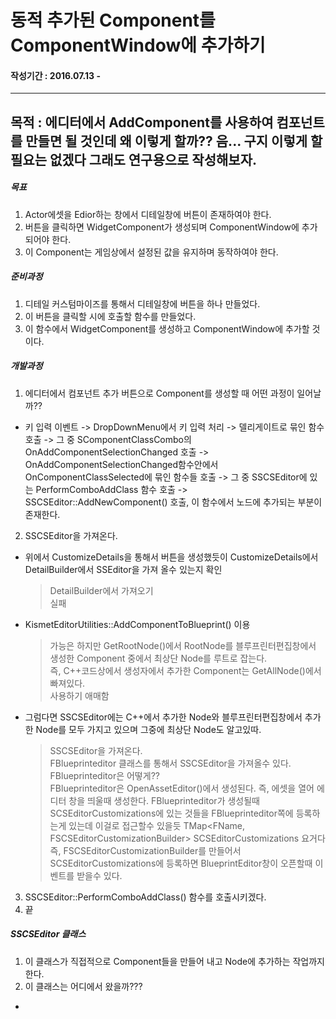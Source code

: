# 동적 추가된 Component를 ComponentWindow에 추가하기
#### 작성기간 : 2016.07.13 - 
---
## 목적 : 에디터에서 AddComponent를 사용하여 컴포넌트를 만들면 될 것인데 왜 이렇게 할까?? 음... 구지 이렇게 할 필요는 없겠다 그래도 연구용으로 작성해보자.

##### 목표
1. Actor에셋을 Edior하는 창에서 디테일창에 버튼이 존재하여야 한다.
2. 버튼을 클릭하면 WidgetComponent가 생성되며 ComponentWindow에 추가되어야 한다.
3. 이 Component는 게임상에서 설정된 값을 유지하며 동작하여야 한다.

##### 준비과정
1. 디테일 커스텀마이즈를 통해서 디테일창에 버튼을 하나 만들었다.
2. 이 버튼을 클릭할 시에 호출할 함수를 만들었다.
3. 이 함수에서 WidgetComponent를 생성하고 ComponentWindow에 추가할 것이다.

##### 개발과정
1. 에디터에서 컴포넌트 추가 버튼으로 Component를 생성할 때 어떤 과정이 일어날까??
- 키 입력 이벤트 -> DropDownMenu에서 키 입력 처리 -> 델리게이트로 묶인 함수 호출 -> 그 중 SComponentClassCombo의 OnAddComponentSelectionChanged 호출 -> OnAddComponentSelectionChanged함수안에서 OnComponentClassSelected에 묶인 함수들 호출 -> 그 중 SSCSEditor에 있는 PerformComboAddClass 함수 호출 -> SSCSEditor::AddNewComponent() 호출, 이 함수에서 노드에 추가되는 부분이 존재한다.
2. SSCSEditor을 가져온다.
- 위에서 CustomizeDetails을 통해서 버튼을 생성했듯이 CustomizeDetails에서 DetailBuilder에서 SSEditor을 가져 올수 있는지 확인
  > DetailBuilder에서 가져오기  
  > 실패

- KismetEditorUtilities::AddComponentToBlueprint() 이용
  > 가능은 하지만 GetRootNode()에서 RootNode를 블루프린터편집창에서 생성한 Component 중에서 최상단 Node를 루트로 잡는다.  
  > 즉, C++코드상에서 생성자에서 추가한 Component는 GetAllNode()에서 빠져있다.  
  > 사용하기 애매함  

- 그럼다면 SSCSEditor에는 C++에서 추가한 Node와 블루프린터편집창에서 추가한 Node를 모두 가지고 있으며 그중에 최상단 Node도 알고있따.
  > SSCSEditor을 가져온다.  
  > FBlueprinteditor 클래스를 통해서 SSCSEditor을 가져올수 있다.  
  > FBlueprinteditor은 어떻게??  
  > FBlueprinteditor은 OpenAssetEditor()에서 생성된다. 즉, 에셋을 열어 에디터 창을 띄울때 생성한다.
  > FBlueprinteditor가 생성될때 SCSEditorCustomizations에 있는 것들을 FBlueprinteditor쪽에 등록하는게 있는데 이걸로 접근할수 있을듯
  > TMap<FName, FSCSEditorCustomizationBuilder> SCSEditorCustomizations 요거다
  > 즉, FSCSEditorCustomizationBuilder를 만들어서 SCSEditorCustomizations에 등록하면 BlueprintEditor창이 오픈할때 이벤트를 받을수 있다.
  >

3. SSCSEditor::PerformComboAddClass() 함수를 호출시키겠다.
4. 끝

##### SSCSEditor 클래스
1. 이 클래스가 직접적으로 Component들을 만들어 내고 Node에 추가하는 작업까지 한다.
2. 이 클래스는 어디에서 왔을까???
  - 
